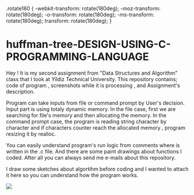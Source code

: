 .rotate180 {
    -webkit-transform: rotate(180deg);
    -moz-transform: rotate(180deg);
    -o-transform: rotate(180deg);
    -ms-transform: rotate(180deg);
    transform: rotate(180deg);
}

# huffman-tree-DESIGN-USING-C-PROGRAMMING-LANGUAGE
Hey ! It is my second assignment from "Data Structures and Algorithm" class that I took at Yildiz Technical University. This repository contains; code of program , screenshots while it is processing , and Assignment's description.

Program can take inputs from file or command prompt by User's decision. Input part is using totaly dynamic memory. In the file case, first we are searching for file's memory and then allocating the memory. In the command prompt case, the program is reading string character by character and if characters counter reach the allocated memory , program resizing it by realloc.

You can easily understand program's run logic from comments where is written in the .c file. And there are some paint drawings about functions I coded. After all you can always send me e-mails about this repository.

I draw some sketches about algortihm before coding and I wanted to attach it here so you can understand how the program works.

<img src="https://github.com/sercfornow/huffman-tree-DESIGN-USING-C-PROGRAMMING-LANGUAGE/blob/master/handsketch/10.jpg" class="rotate180">


